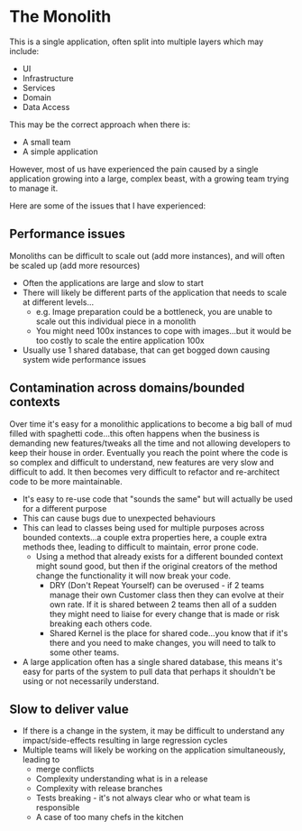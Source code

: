 # The Monolith

This is a single application, often split into multiple layers which may include:

- UI
- Infrastructure
- Services
- Domain
- Data Access

This may be the correct approach when there is:

- A small team
- A simple application

However, most of us have experienced the pain caused by a single application growing into a large, complex beast, with a growing team trying to manage it.

Here are some of the issues that I have experienced:

## Performance issues

Monoliths can be difficult to scale out (add more instances), and will often be scaled up (add more resources)

- Often the applications are large and slow to start
- There will likely be different parts of the application that needs to scale at different levels…
  - e.g. Image preparation could be a bottleneck, you are unable to scale out this individual piece in a monolith
  - You might need 100x instances to cope with images…but it would be too costly to scale the entire application 100x
- Usually use 1 shared database, that can get bogged down causing system wide performance issues

## Contamination across domains/bounded contexts

Over time it's easy for a monolithic applications to become a big ball of mud filled with spaghetti code…this often happens when the business is demanding new features/tweaks all the time and not allowing developers to keep their house in order. Eventually you reach the point where the code is so complex and difficult to understand, new features are very slow and difficult to add. It then becomes very difficult to refactor and re-architect code to be more maintainable.

- It's easy to re-use code that "sounds the same" but will actually be used for a different purpose
- This can cause bugs due to unexpected behaviours
- This can lead to classes being used for multiple purposes across bounded contexts…a couple extra properties here, a couple extra methods thee, leading to difficult to maintain, error prone code.
  - Using a method that already exists for a different bounded context might sound good, but then if the original creators of the method change the functionality it will now break your code.
    - DRY (Don't Repeat Yourself) can be overused - if 2 teams manage their own Customer class then they can evolve at their own rate. If it is shared between 2 teams then all of a sudden they might need to liaise for every change that is made or risk breaking each others code.
    - Shared Kernel is the place for shared code…you know that if it's there and you need to make changes, you will need to talk to some other teams.
- A large application often has a single shared database, this means it's easy for parts of the system to pull data that perhaps it shouldn't be using or not necessarily understand.

## Slow to deliver value

- If there is a change in the system, it may be difficult to understand any impact/side-effects resulting in large regression cycles
- Multiple teams will likely be working on the application simultaneously, leading to
  - merge conflicts
  - Complexity understanding what is in a release
  - Complexity with release branches
  - Tests breaking - it's not always clear who or what team is responsible
  - A case of too many chefs in the kitchen